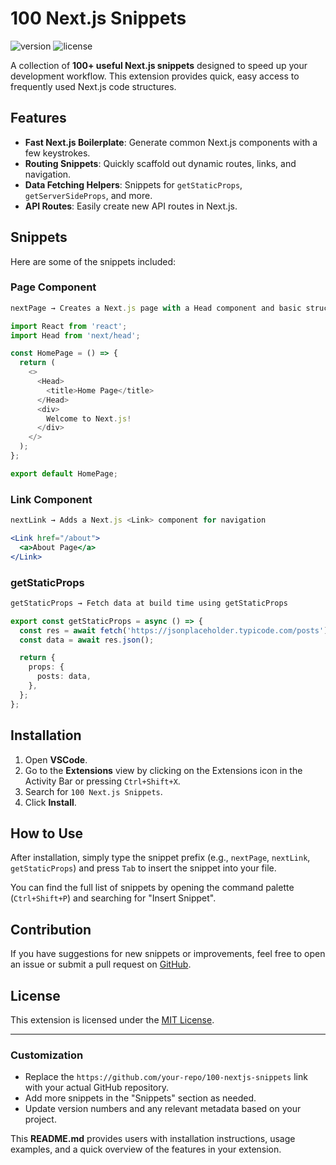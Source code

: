# 100 Next.js Snippets

![version](https://img.shields.io/badge/version-0.0.1-blue) ![license](https://img.shields.io/badge/license-MIT-green)

A collection of **100+ useful Next.js snippets** designed to speed up your development workflow. This extension provides quick, easy access to frequently used Next.js code structures.

## Features

- **Fast Next.js Boilerplate**: Generate common Next.js components with a few keystrokes.
- **Routing Snippets**: Quickly scaffold out dynamic routes, links, and navigation.
- **Data Fetching Helpers**: Snippets for `getStaticProps`, `getServerSideProps`, and more.
- **API Routes**: Easily create new API routes in Next.js.

## Snippets

Here are some of the snippets included:

### Page Component

```typescript
nextPage → Creates a Next.js page with a Head component and basic structure
```

```typescript
import React from 'react';
import Head from 'next/head';

const HomePage = () => {
  return (
    <>
      <Head>
        <title>Home Page</title>
      </Head>
      <div>
        Welcome to Next.js!
      </div>
    </>
  );
};

export default HomePage;
```

### Link Component

```typescript
nextLink → Adds a Next.js <Link> component for navigation
```

```jsx
<Link href="/about">
  <a>About Page</a>
</Link>
```

### getStaticProps

```typescript
getStaticProps → Fetch data at build time using getStaticProps
```

```typescript
export const getStaticProps = async () => {
  const res = await fetch('https://jsonplaceholder.typicode.com/posts');
  const data = await res.json();

  return {
    props: {
      posts: data,
    },
  };
};
```

## Installation

1. Open **VSCode**.
2. Go to the **Extensions** view by clicking on the Extensions icon in the Activity Bar or pressing `Ctrl+Shift+X`.
3. Search for `100 Next.js Snippets`.
4. Click **Install**.

## How to Use

After installation, simply type the snippet prefix (e.g., `nextPage`, `nextLink`, `getStaticProps`) and press `Tab` to insert the snippet into your file.

You can find the full list of snippets by opening the command palette (`Ctrl+Shift+P`) and searching for "Insert Snippet".

## Contribution

If you have suggestions for new snippets or improvements, feel free to open an issue or submit a pull request on [GitHub](https://github.com/your-repo/100-nextjs-snippets).

## License

This extension is licensed under the [MIT License](LICENSE).

---

### Customization

- Replace the `https://github.com/your-repo/100-nextjs-snippets` link with your actual GitHub repository.
- Add more snippets in the "Snippets" section as needed.
- Update version numbers and any relevant metadata based on your project.

This **README.md** provides users with installation instructions, usage examples, and a quick overview of the features in your extension.

